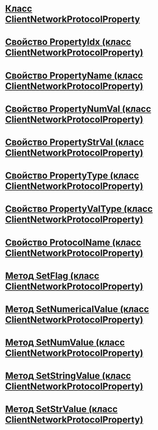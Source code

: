 # [Класс ClientNetworkProtocolProperty](clientnetworkprotocolproperty-class.md)
# [Свойство PropertyIdx (класс ClientNetworkProtocolProperty)](propertyidx-property-clientnetworkprotocolproperty-class.md)
# [Свойство PropertyName (класс ClientNetworkProtocolProperty)](propertyname-property-clientnetworkprotocolproperty-class.md)
# [Свойство PropertyNumVal (класс ClientNetworkProtocolProperty)](propertynumval-property-clientnetworkprotocolproperty-class.md)
# [Свойство PropertyStrVal (класс ClientNetworkProtocolProperty)](propertystrval-property-clientnetworkprotocolproperty-class.md)
# [Свойство PropertyType (класс ClientNetworkProtocolProperty)](propertytype-property-clientnetworkprotocolproperty-class.md)
# [Свойство PropertyValType (класс ClientNetworkProtocolProperty)](propertyvaltype-property-clientnetworkprotocolproperty-class.md)
# [Свойство ProtocolName (класс ClientNetworkProtocolProperty)](protocolname-property-clientnetworkprotocolproperty-class.md)
# [Метод SetFlag (класс ClientNetworkProtocolProperty)](setflag-method-clientnetworkprotocolproperty-class.md)
# [Метод SetNumericalValue (класс ClientNetworkProtocolProperty)](setnumericalvalue-method-clientnetworkprotocolproperty-class.md)
# [Метод SetNumValue (класс ClientNetworkProtocolProperty)](setnumvalue-method-clientnetworkprotocolproperty-class.md)
# [Метод SetStringValue (класс ClientNetworkProtocolProperty)](setstringvalue-method-clientnetworkprotocolproperty-class.md)
# [Метод SetStrValue (класс ClientNetworkProtocolProperty)](setstrvalue-method-clientnetworkprotocolproperty-class.md)
